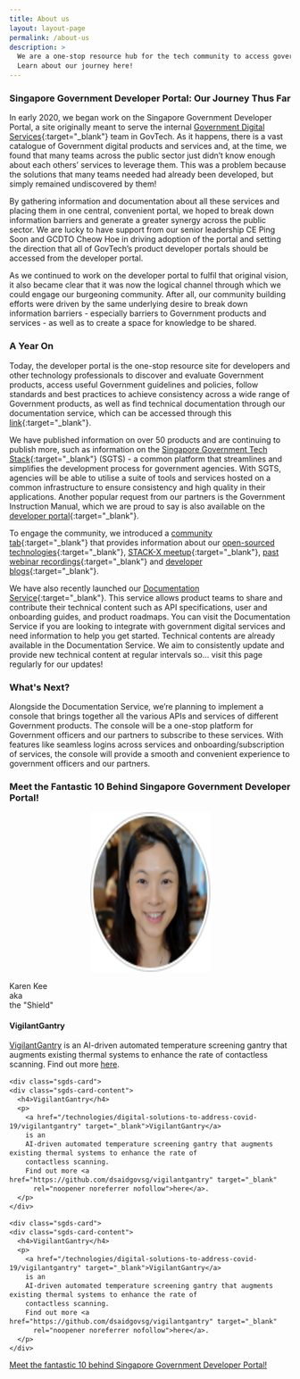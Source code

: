 ```yaml
--- 
title: About us
layout: layout-page
permalink: /about-us
description: >
  We are a one-stop resource hub for the tech community to access government products, guidelines, policies, and documentation services. 
  Learn about our journey here! 
---
```


### Singapore Government Developer Portal: Our Journey Thus Far

In early 2020, we began work on the Singapore Government Developer Portal, a site originally meant to serve the internal 
[Government Digital Services](https://hive.tech.gov.sg){:target="_blank"} team in GovTech. As it happens, there is a vast catalogue of Government digital 
products and services and, at the time, we found that many teams across the public sector just didn’t know enough about each others’ services to leverage them. 
This was a problem because the solutions that many teams needed had already been developed, but simply remained undiscovered by them!

By gathering information and documentation about all these services and placing them in one central, convenient portal, we hoped to break down information 
barriers and generate a greater synergy across the public sector. We are lucky to have support from our senior leadership CE Ping Soon and 
GCDTO Cheow Hoe in driving adoption of the portal and setting the direction that all of GovTech’s product developer portals should be accessed from the 
developer portal.

As we continued to work on the developer portal to fulfil that original vision, it also became clear that it was now the logical channel through which we 
could engage our burgeoning community. After all, our community building efforts were driven by the same underlying desire to break down information 
barriers - especially barriers to Government products and services - as well as to create a space for knowledge to be shared.

### A Year On

Today, the developer portal is the one-stop resource site for developers and other technology professionals to discover and evaluate Government products, access useful Government guidelines and policies, follow standards and best practices to achieve consistency across a wide range of Government products, as well as find technical documentation through our documentation service, which can be accessed through this [link](https://docs.developer.gov.sg){:target="_blank"}.

We have published information on over 50 products and are continuing to publish more, such as information on the 
[Singapore Government Tech Stack](/singapore-government-tech-stack/overview/){:target="_blank"} (SGTS) - a common platform that streamlines and simplifies the development process for government agencies. With SGTS, agencies will be able to utilise a suite of tools and services hosted on a common infrastructure to ensure consistency and high quality in their applications. Another popular request from our partners is the Government Instruction Manual, which we are proud to say is also available on the [developer portal](/guidelines/standards-and-best-practices/im8){:target="_blank"}.

To engage the community, we introduced a [community tab](/communities){:target="_blank"} that provides information about our 
[open-sourced technologies](/communities/open-source-technologies){:target="_blank"}, [STACK-X meetup](/communities/stack-x-meetups/overview.html){:target="_blank"}, [past webinar recordings](/communities/stack-x-meetups/past-webinars/){:target="_blank"} and [developer blogs](/communities/developer-blogs/){:target="_blank"}.

We have also recently launched our [Documentation Service](https://docs.developer.gov.sg){:target="_blank"}. This service allows product teams to share and contribute their technical content such as API specifications, user and onboarding guides, and product roadmaps. You can visit the Documentation Service if you are looking to integrate with government digital services and need information to help you get started. Technical contents are already available in the Documentation Service. We aim to consistently update and provide new technical content at regular intervals so... visit this page regularly for our updates!

### What's Next?

Alongside the Documentation Service, we’re planning to implement a console that brings together all the various APIs and services of different Government products. The console will be a one-stop platform for Government officers and our partners to subscribe to these services. With features like seamless logins across services and onboarding/subscription of services, the console will provide a smooth and convenient experience to government officers and our partners.

### Meet the Fantastic 10 Behind Singapore Government Developer Portal!

<div class="card-grid-container grid-25rem open-source">
  <div class="sgds-card">
    <div class="sgds-card-content">
      <p align="center"><img src="../assets/img/aboutus-karen.png" width="215px" height="286px"></p>
      <p algin="center">Karen Kee<br>aka<br>the "Shield"</p>
    </div>
  </div>

  <div class="sgds-card">
    <div class="sgds-card-content">
      <h4>VigilantGantry</h4>
      <p>
        <a href="/technologies/digital-solutions-to-address-covid-19/vigilantgantry" target="_blank">VigilantGantry</a>
        is an
        AI-driven automated temperature screening gantry that augments existing thermal systems to enhance the rate of
        contactless scanning.
        Find out more <a href="https://github.com/dsaidgovsg/vigilantgantry" target="_blank"
          rel="noopener noreferrer nofollow">here</a>.
      </p>
    </div>
  </div>
  
    <div class="sgds-card">
    <div class="sgds-card-content">
      <h4>VigilantGantry</h4>
      <p>
        <a href="/technologies/digital-solutions-to-address-covid-19/vigilantgantry" target="_blank">VigilantGantry</a>
        is an
        AI-driven automated temperature screening gantry that augments existing thermal systems to enhance the rate of
        contactless scanning.
        Find out more <a href="https://github.com/dsaidgovsg/vigilantgantry" target="_blank"
          rel="noopener noreferrer nofollow">here</a>.
      </p>
    </div>
  </div>
  
    <div class="sgds-card">
    <div class="sgds-card-content">
      <h4>VigilantGantry</h4>
      <p>
        <a href="/technologies/digital-solutions-to-address-covid-19/vigilantgantry" target="_blank">VigilantGantry</a>
        is an
        AI-driven automated temperature screening gantry that augments existing thermal systems to enhance the rate of
        contactless scanning.
        Find out more <a href="https://github.com/dsaidgovsg/vigilantgantry" target="_blank"
          rel="noopener noreferrer nofollow">here</a>.
      </p>
    </div>
  </div>
</div>

[Meet the fantastic 10 behind Singapore Government Developer Portal!]()

